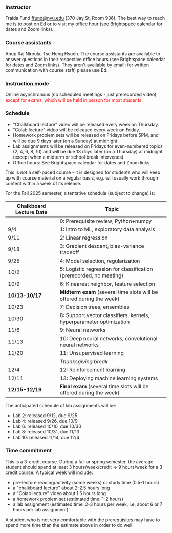 
### Instructor

Fraida Fund ffund@nyu.edu (370 Jay St, Room 936). The best way to reach me is to post on Ed or to visit my office hour (see Brightspace calendar for dates and Zoom links).

### Course assistants

Anup Raj Niroula, Tse Heng Hsueh. The course assistants are available to answer questions in their respective office hours (see Brightspace calendar for dates and Zoom links). They aren't available by email; for written communication with course staff, please use Ed.

### Instruction mode

Online asynchronous (no scheduled meetings - just prerecorded video) <span style="color:red">except for exams, which will be held in person for most students</span>.


### Schedule

* "Chalkboard lecture" video will be released every week on Thursday.
* "Colab lecture" video will be released every week on Friday.
* Homework problem sets will be released on Fridays before 5PM, and will be due 9 days later (on a Sunday) at midnight.
* Lab assignments will be released on Fridays for even-numbered topics (2, 4, 6, 8, 10) and will be due 13 days later (on a Thursday) at midnight (except when a midterm or school break intervenes).
* Office hours: See Brightspace calendar for dates and Zoom links

This is *not* a self-paced course - it is designed for students who will keep up with course material on a regular basis, e.g. will usually work through content within a week of its release.

For the Fall 2025 semester, a tentative schedule (subject to change) is:

| Chalkboard Lecture Date   | Topic                                                                  |
|-----------------|------------------------------------------------------------------------|
|                 | 0: Prerequisite review, Python+numpy                                   |
| 9/4             | 1: Intro to ML, exploratory data analysis                              |
| 9/11            | 2: Linear regression                                                   |
| 9/18            | 3: Gradient descent, bias-variance tradeoff                            |
| 9/25            | 4: Model selection, regularization                                     |
| 10/2            | 5: Logistic regression for classification (prerecorded, no meeting)    |
| 10/9            | 6: K nearest neighbor, feature selection                               |
| **10/13-10/17** | **Midterm exam** (several time slots will be offered during the week)  |
| 10/23           | 7: Decision trees, ensembles                                           |
| 10/30           | 8: Support vector classifiers, kernels, hyperparameter optimization    |
| 11/6            | 9: Neural networks                                                     |
| 11/13           | 10: Deep neural networks, convolutional neural networks                |
| 11/20           | 11: Unsupervised learning                                              |
|                 | *Thanksgiving break*                                                   |
| 12/4            | 12: Reinforcement learning                                             |
| 12/11           | 13: Deploying machine learning systems                                 |
| **12/15-12/19** | **Final exam** (several time slots will be offered during the week)    |

The anticipated schedule of lab assignments will be:

* Lab 2: released 9/12, due 9/25
* Lab 4: released 9/26, due 10/9
* Lab 6: released 10/10, due 10/30
* Lab 8: released 10/31, due 11/13
* Lab 10: released 11/14, due 12/4


### Time commitment

This is a 3-credit course. During a fall or spring semester, the average student should spend at least 3 hours/week/credit → 9 hours/week for a 3 credit course. A typical week will include:

 - pre-lecture reading/activity (some weeks) or study time (0.5-1 hours)
 - a "chalkboard lecture" about 2-2.5 hours long
 - a "Colab lecture" video about 1.5 hours long
 - a homework problem set (estimated time: 1-2 hours)
 - a lab assignment (estimated time: 2-3 hours per week, i.e. about 6 or 7 hours per lab assignment)

A student who is not very comfortable with the prerequisites may have to spend more time than the estimate above in order to do well. 
